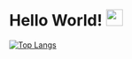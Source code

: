 # Hello World!  <img src="https://media0.giphy.com/media/hvRJCLFzcasrR4ia7z/giphy.gif?cid=790b761132d1ab1e674d2e27108a3b2ac759907f3e88d521&rid=giphy.gif&ct=s" width="30"> 
[![Top Langs](https://github-readme-stats.vercel.app/api/top-langs/?username=milenafs&layout=compact&theme=codeSTACKr)](https://github.com/anuraghazra/github-readme-stats)
